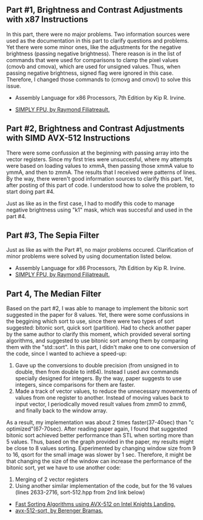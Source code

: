 ## Part #1, Brightness and Contrast Adjustments with x87 Instructions
In this part, there were no major problems. Two information sources were used as the documentation in this part to clarify questions and problems.
Yet there were some minor ones, like the adjustments for the negative brightness (passing negative brightness). There reason is in the list of commands that were used for comparisons to clamp the pixel values (cmovb and cmova), which are used for unsigned values. Thus, when passing negative brightness, signed flag were ignored in this case. Therefore, I changed those commands to (cmovg and cmovl) to solve this issue.

* Assembly Language for x86 Processors, 7th Edition by Kip R. Irvine.

* [SIMPLY FPU, by Raymond Filiatreault.](http://www.website.masmforum.com/tutorials/fptute/index.html)

## Part #2, Brightness and Contrast Adjustments with SIMD AVX-512 Instructions
There were some confussion at the beginning with passing array into the vector registers. Since my first tries were unsuccesful, where my attempts were based on loading values to xmmA, then passing those xmmA value to ymmA, and then to zmmA. The results that I received were patterns of lines. By the way, there weren't good information sources to clarify this part. Yet, after posting of this part of code. I understood how to solve the problem, to start doing part #4.

Just as like as in the first case, I had to modify this code to manage negative brightness using "k1" mask, which was succesful and used in the part #4.

## Part #3, The Sepia Filter
Just as like as with the Part #1, no major problems occured. Clarification of minor problems were solved by using documentation listed below.

* Assembly Language for x86 Processors, 7th Edition by Kip R. Irvine.
* [SIMPLY FPU, by Raymond Filiatreault.](http://www.website.masmforum.com/tutorials/fptute/index.html)

## Part 4, The Median Filter
Based on the part #2, I was able to manage to implement the bitonic sort suggested in the paper for 8 values. Yet, there were some confussions in the beggining which sort to use, since there were two types of sort suggested: bitonic sort, quick sort (partition). Had to check another paper by the same author to clarify this moment, which provided several sorting algorithms, and suggested to use bitonic sort among them by comparing them with the "std::sort". 
In this part, I didn't make one to one conversion of the code, since I wanted to achieve a speed-up:
1) Gave up the conversions to double precision (from unsigned in to double, then from double to int64). Instead I used avx commands specially designed for integers. By the way, paper suggests to use integers, since comparisons for them are faster.
2) Made a track of vector values, to reduce the unnecessary movements of values from one register to another. Instead of moving values back to input vector, I periodically moved result values from zmm0 to zmm6, and finally back to the window array. 

As a result, my implementation was about 2 times faster(37-40sec) than "c optimized"(67-70sec). After reading paper again, I found that suggested bitonic sort achieved better performance than STL when sorting more than 5 values. Thus, based on the graph provided in the paper, my results might be close to 8 values sorting. Experimented by changing window size from 9 to 16, qsort for the small image was slower by 1 sec. Therefore, it might be that changing the size of the window can increase the performance of the bitonic sort, yet we have to use another code:
1) Merging of 2 vector registers
2) Using another similar implementation of the code, but for the 16 values (lines 2633-2716, sort-512.hpp from 2nd link below)

* [Fast Sorting Algorithms using AVX-512 on Intel Knights Landing.](https://hal.inria.fr/hal-01512970v1/document)
* [avx-512-sort, by Berenger Bramas.](https://gitlab.mpcdf.mpg.de/bbramas/avx-512-sort)
